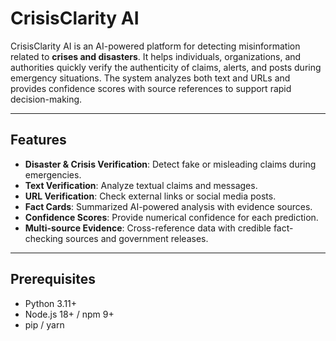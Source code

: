 # CrisisClarity AI

CrisisClarity AI is an AI-powered platform for detecting misinformation related to **crises and disasters**. It helps individuals, organizations, and authorities quickly verify the authenticity of claims, alerts, and posts during emergency situations. The system analyzes both text and URLs and provides confidence scores with source references to support rapid decision-making.

---
## Features

- **Disaster & Crisis Verification**: Detect fake or misleading claims during emergencies.  
- **Text Verification**: Analyze textual claims and messages.  
- **URL Verification**: Check external links or social media posts.  
- **Fact Cards**: Summarized AI-powered analysis with evidence sources.  
- **Confidence Scores**: Provide numerical confidence for each prediction.  
- **Multi-source Evidence**: Cross-reference data with credible fact-checking sources and government releases.  

---

## Prerequisites

- Python 3.11+  
- Node.js 18+ / npm 9+  
- pip / yarn  
